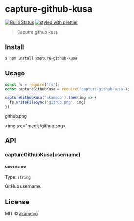 # capture-github-kusa
[![Build Status](https://travis-ci.org/akameco/capture-github-kusa.svg?branch=master)](https://travis-ci.org/akameco/capture-github-kusa)
[![styled with prettier](https://img.shields.io/badge/styled_with-prettier-ff69b4.svg)](https://github.com/prettier/prettier)

> Caputre github kusa


## Install

```
$ npm install capture-github-kusa
```


## Usage

```js
const fs = require('fs');
const captureGithubKusa = require('capture-github-kusa');

captureGithubKusa('akameco').then(img => {
  fs.writeFileSync('github.png', img)
})
```

github.png

<img src="media/github.png>

## API

### captureGithubKusa(username)

#### username

Type: `string`

GitHub username.


## License

MIT © [akameco](http://akameco.github.io)
